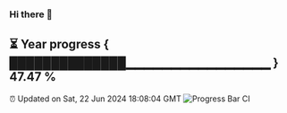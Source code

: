 ### Hi there 👋
⏳ Year progress { ██████████████▁▁▁▁▁▁▁▁▁▁▁▁▁▁▁▁ } 47.47 %
---
⏰ Updated on Sat, 22 Jun 2024 18:08:04 GMT
![Progress Bar CI](https://github.com/Moyi321/Moyi321/workflows/Progress%20Bar%20CI/badge.svg)
